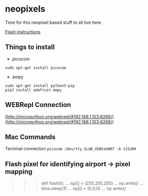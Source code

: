 # neopixels
Time for this neopixel based stuff to all live here

[Flash instructions](https://docs.micropython.org/en/latest/esp8266/tutorial/intro.html)

## Things to install
* picocom

```
sudo apt-get install picocom
```

* ampy

```
sudo apt-get install python3-pip
pip3 install adafruit-ampy
```

## WEBRepl Connection

[http://micropython.org/webrepl/#192.168.1.103:8266/](http://micropython.org/webrepl/#192.168.1.103:8266/)

## Mac Commands
Terminal connection
```picocom /dev/tty.SLAB_USBtoUART -b 115200```

## Flash pixel for identifying airport -> pixel mapping
>>> def flash(i):
...     np[i] = (255,255,255)
...     np.write()
...     time.sleep(1)
...     np[i] = (0,0,0)
...     np.write()